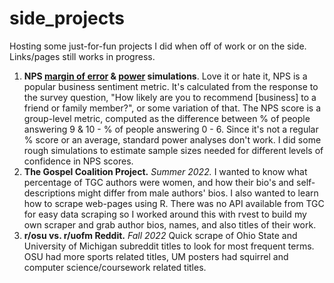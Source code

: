 # side_projects
Hosting some just-for-fun projects I did when off of work or on the side. Links/pages still works in progress. 

1. **NPS [margin of error]() & [power]() simulations**. Love it or hate it, NPS is a popular business sentiment metric. It's calculated from the response to the survey question, "How likely are you to recommend [business] to a friend or family member?", or some variation of that. The NPS score is a group-level metric, computed as the difference between % of people answering 9 & 10 - % of people answering 0 - 6. Since it's not a regular % score or an average, standard power analyses don't work. I did some rough simulations to estimate sample sizes needed for different levels of confidence in NPS scores.
2. **The Gospel Coalition Project.** *Summer 2022.* I wanted to know what percentage of TGC authors were women, and how their bio's and self-descriptions might differ from male authors' bios. I also wanted to learn how to scrape web-pages using R. There was no API available from TGC for easy data scraping so I worked around this with rvest to build my own scraper and grab author bios, names, and also titles of their work. 
2. **r/osu vs. r/uofm Reddit.** *Fall 2022* Quick scrape of Ohio State and University of Michigan subreddit titles to look for most frequent terms. OSU had more sports related titles, UM posters had squirrel and computer science/coursework related titles.

